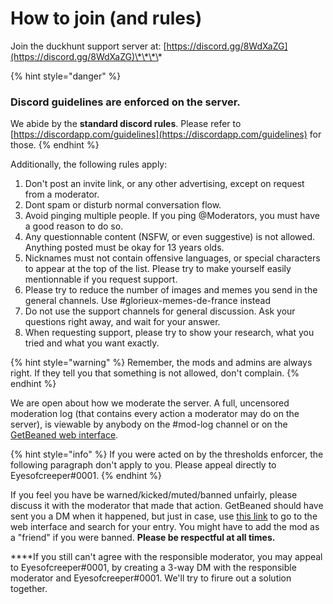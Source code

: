 # How to join \(and rules\)

Join the duckhunt support server at: [https://discord.gg/8WdXaZG](https://discord.gg/8WdXaZG)\*\*\*\*

{% hint style="danger" %}
### **Discord guidelines are enforced on the server.**

We abide by the **standard discord rules**. Please refer to [https://discordapp.com/guidelines](https://discordapp.com/guidelines) for those.
{% endhint %}

Additionally, the following rules apply:

1. Don't post an invite link, or any other advertising, except on request from a moderator.
2. Dont spam or disturb normal conversation flow.
3. Avoid pinging multiple people. If you ping @Moderators, you must have a good reason to do so. 
4. Any questionnable content \(NSFW, or even suggestive\) is not allowed. Anything posted must be okay for 13 years olds.
5. Nicknames must not contain offensive languages, or special characters to appear at the top of the list. Please try to make yourself easily mentionnable if you request support.
6. Please try to reduce the number of images and memes you send in the general channels. Use \#glorieux-memes-de-france instead
7. Do not use the support channels for general discussion. Ask your questions right away, and wait for your answer.
8. When requesting support, please try to show your research, what you tried and what you want exactly.

{% hint style="warning" %}
Remember, the mods and admins are always right. If they tell you that something is not allowed, don't complain.
{% endhint %}

We are open about how we moderate the server. A full, uncensored moderation log \(that contains every action a moderator may do on the server\), is viewable by anybody on the \#mod-log channel or on the [GetBeaned web interface](https://getbeaned.me/guilds/195260081036591104).

{% hint style="info" %}
If you were acted on by the thresholds enforcer, the following paragraph don't apply to you. Please appeal directly to Eyesofcreeper\#0001.
{% endhint %}

If you feel you have be warned/kicked/muted/banned unfairly, please discuss it with the moderator that made that action. GetBeaned should have sent you a DM when it happened, but just in case, use [this link](https://getbeaned.me/guilds/195260081036591104) to go to the web interface and search for your entry. You might have to add the mod as a "friend" if you were banned. **Please be respectful at all times.**

  
****If you still can't agree with the responsible moderator, you may appeal to Eyesofcreeper\#0001, by creating a 3-way DM with the responsible moderator and Eyesofcreeper\#0001. We'll try to firure out a solution together.

